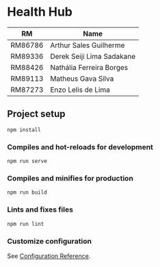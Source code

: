 # Health Hub

| RM      | Name                      |
| ------- | ------------------------- |
| RM86786 | Arthur Sales Guilherme    |
| RM89336 | Derek Seiji Lima Sadakane |
| RM88426 | Nathália Ferreira Borges |
| RM89113 | Matheus Gava Silva |
| RM87273 | Enzo Lelis de Lima |


## Project setup
```
npm install
```

### Compiles and hot-reloads for development
```
npm run serve
```

### Compiles and minifies for production
```
npm run build
```

### Lints and fixes files
```
npm run lint
```

### Customize configuration
See [Configuration Reference](https://cli.vuejs.org/config/).
